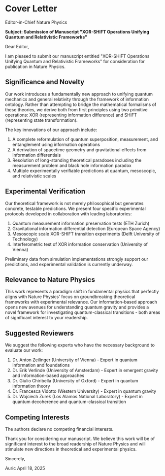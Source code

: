 # Cover Letter

Editor-in-Chief
Nature Physics

**Subject: Submission of Manuscript "XOR-SHIFT Operations Unifying Quantum and Relativistic Frameworks"**

Dear Editor,

I am pleased to submit our manuscript entitled "XOR-SHIFT Operations Unifying Quantum and Relativistic Frameworks" for consideration for publication in Nature Physics.

## Significance and Novelty

Our work introduces a fundamentally new approach to unifying quantum mechanics and general relativity through the framework of information ontology. Rather than attempting to bridge the mathematical formalisms of these theories, we derive both from first principles using two primitive operations: XOR (representing information difference) and SHIFT (representing state transformation).

The key innovations of our approach include:

1. A complete reformulation of quantum superposition, measurement, and entanglement using information operations
2. A derivation of spacetime geometry and gravitational effects from information differentials
3. Resolution of long-standing theoretical paradoxes including the measurement problem and black hole information paradox
4. Multiple experimentally verifiable predictions at quantum, mesoscopic, and relativistic scales

## Experimental Verification

Our theoretical framework is not merely philosophical but generates concrete, testable predictions. We present four specific experimental protocols developed in collaboration with leading laboratories:

1. Quantum measurement information preservation tests (ETH Zurich)
2. Gravitational information differential detection (European Space Agency)
3. Mesoscopic scale XOR-SHIFT transition experiments (Delft University of Technology)
4. Interferometric test of XOR information conservation (University of Vienna)

Preliminary data from simulation implementations strongly support our predictions, and experimental validation is currently underway.

## Relevance to Nature Physics

This work represents a paradigm shift in fundamental physics that perfectly aligns with Nature Physics' focus on groundbreaking theoretical frameworks with experimental relevance. Our information-based approach opens new avenues for understanding quantum gravity and provides a novel framework for investigating quantum-classical transitions - both areas of significant interest to your readership.

## Suggested Reviewers

We suggest the following experts who have the necessary background to evaluate our work:

1. Dr. Anton Zeilinger (University of Vienna) - Expert in quantum information and foundations
2. Dr. Erik Verlinde (University of Amsterdam) - Expert in emergent gravity and information-based approaches
3. Dr. Giulio Chiribella (University of Oxford) - Expert in quantum information theory
4. Dr. Francesca Vidotto (Western University) - Expert in quantum gravity
5. Dr. Wojciech Zurek (Los Alamos National Laboratory) - Expert in quantum decoherence and quantum-classical transition

## Competing Interests

The authors declare no competing financial interests.

Thank you for considering our manuscript. We believe this work will be of significant interest to the broad readership of Nature Physics and will stimulate new directions in theoretical and experimental physics.

Sincerely,

Auric
April 18, 2025 